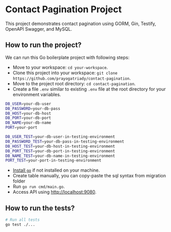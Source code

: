 # Contact Pagination Project

This project demonstrates contact pagination using GORM, Gin, Testify, OpenAPI Swagger, and MySQL.

## How to run the project?

We can run this Go boilerplate project with following steps:

- Move to your workspace: `cd your-workspace`.
- Clone this project into your workspace: `git clone https://github.com/prayogatriady/contact-pagination`.
- Move to the project root directory: `cd contact-pagination`.
- Create a file `.env` similar to existing `.env` file at the root directory for your environment variables.

```bash
DB_USER=your-db-user
DB_PASSWORD=your-db-pass
DB_HOST=your-db-host
DB_PORT=your-db-port
DB_NAME=your-db-name
PORT=your-port

DB_USER_TEST=your-db-user-in-testing-environment
DB_PASSWORD_TEST=your-db-pass-in-testing-environment
DB_HOST_TEST=your-db-host-in-testing-environment
DB_PORT_TEST=your-db-port-in-testing-environment
DB_NAME_TEST=your-db-name-in-testing-environment
PORT_TEST=your-port-in-testing-environment
```

- [Install `go`](https://go.dev/doc/install) if not installed on your machine.
- Create table manually, you can copy-paste the sql syntax from migration folder
- Run `go run cmd/main.go`.
- Access API using [http://localhost:9080](http://localhost:9080).

## How to run the tests?

```bash
# Run all tests
go test ./...
```
